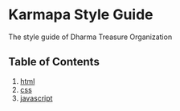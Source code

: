 # Karmapa Style Guide
The style guide of Dharma Treasure Organization

## Table of Contents

  1. [html](#html)
  2. [css](#css)
  3. [javascript](#javascript)

